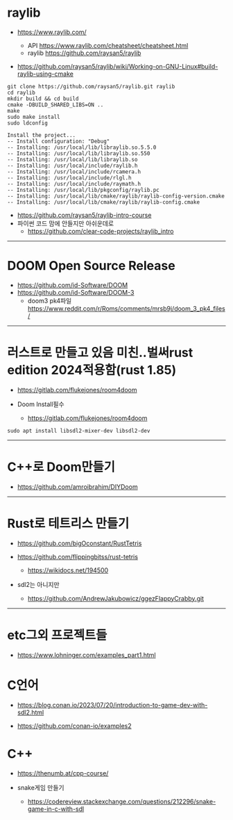 # raylib
- https://www.raylib.com/
  - API https://www.raylib.com/cheatsheet/cheatsheet.html
  - raylib https://github.com/raysan5/raylib

- https://github.com/raysan5/raylib/wiki/Working-on-GNU-Linux#build-raylib-using-cmake

```
git clone https://github.com/raysan5/raylib.git raylib
cd raylib
mkdir build && cd build
cmake -DBUILD_SHARED_LIBS=ON ..
make
sudo make install
sudo ldconfig
```

```
Install the project...
-- Install configuration: "Debug"
-- Installing: /usr/local/lib/libraylib.so.5.5.0
-- Installing: /usr/local/lib/libraylib.so.550
-- Installing: /usr/local/lib/libraylib.so
-- Installing: /usr/local/include/raylib.h
-- Installing: /usr/local/include/rcamera.h
-- Installing: /usr/local/include/rlgl.h
-- Installing: /usr/local/include/raymath.h
-- Installing: /usr/local/lib/pkgconfig/raylib.pc
-- Installing: /usr/local/lib/cmake/raylib/raylib-config-version.cmake
-- Installing: /usr/local/lib/cmake/raylib/raylib-config.cmake

```

- https://github.com/raysan5/raylib-intro-course
- 파이썬 코드 맘에 안들지만 아쉬운데로
  - https://github.com/clear-code-projects/raylib_intro


<hr />

# DOOM Open Source Release 
- https://github.com/id-Software/DOOM
- https://github.com/id-Software/DOOM-3
  - doom3 pk4파일 https://www.reddit.com/r/Roms/comments/mrsb9j/doom_3_pk4_files/

<hr />

# 러스트로 만들고 있음 미친..벌써rust edition 2024적용함(rust 1.85)
- https://gitlab.com/flukejones/room4doom


- Doom Install필수
  - https://gitlab.com/flukejones/room4doom 

```
sudo apt install libsdl2-mixer-dev libsdl2-dev
```

<hr />

# C++로 Doom만들기
- https://github.com/amroibrahim/DIYDoom

<hr />

# Rust로 테트리스 만들기
- https://github.com/bigOconstant/RustTetris
- https://github.com/flippingbitss/rust-tetris
  - https://wikidocs.net/194500

- sdl2는 아니지만
  - https://github.com/AndrewJakubowicz/ggezFlappyCrabby.git

<hr />

# etc그외 프로젝트들

- https://www.lohninger.com/examples_part1.html


# C언어
- https://blog.conan.io/2023/07/20/introduction-to-game-dev-with-sdl2.html

- https://github.com/conan-io/examples2

# C++
- https://thenumb.at/cpp-course/

- snake게임 만들기
  - https://codereview.stackexchange.com/questions/212296/snake-game-in-c-with-sdl
